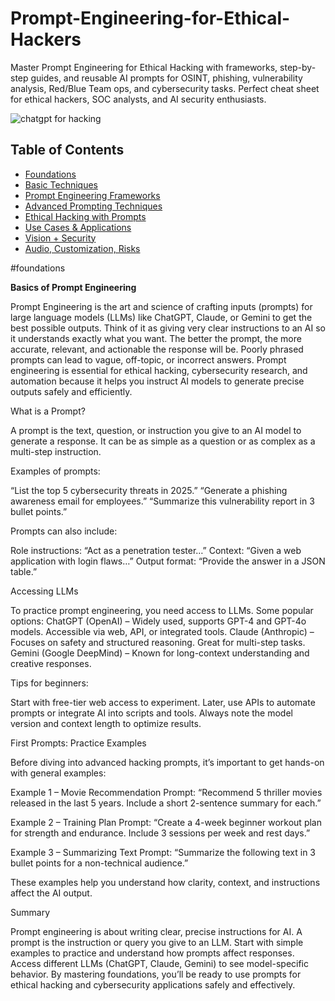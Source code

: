 # Prompt-Engineering-for-Ethical-Hackers
Master Prompt Engineering for Ethical Hacking with frameworks, step-by-step guides, and reusable AI prompts for OSINT, phishing, vulnerability analysis, Red/Blue Team ops, and cybersecurity tasks. Perfect cheat sheet for ethical hackers, SOC analysts, and AI security enthusiasts.


![chatgpt for hacking](https://github.com/user-attachments/assets/3db30883-7115-43bc-9466-b01714d6f6cb)

## Table of Contents

- [Foundations](#foundations)
- [Basic Techniques](#basic-techniques)
- [Prompt Engineering Frameworks](#prompt-engineering-frameworks)
- [Advanced Prompting Techniques](#advanced-prompting-techniques)
- [Ethical Hacking with Prompts](#ethical-hacking-with-prompts)
- [Use Cases & Applications](#use-cases--applications)
- [Vision + Security](#vision--security)
- [Audio, Customization, Risks](#audio-customization-risks)



#foundations

**Basics of Prompt Engineering**

Prompt Engineering is the art and science of crafting inputs (prompts) for large language models (LLMs) like ChatGPT, Claude, or Gemini to get the best possible outputs. Think of it as giving very clear instructions to an AI so it understands exactly what you want. The better the prompt, the more accurate, relevant, and actionable the response will be. Poorly phrased prompts can lead to vague, off-topic, or incorrect answers. Prompt engineering is essential for ethical hacking, cybersecurity research, and automation because it helps you instruct AI models to generate precise outputs safely and efficiently.

What is a Prompt?

A prompt is the text, question, or instruction you give to an AI model to generate a response. It can be as simple as a question or as complex as a multi-step instruction.

Examples of prompts:

“List the top 5 cybersecurity threats in 2025.” “Generate a phishing awareness email for employees.” “Summarize this vulnerability report in 3 bullet points.”

Prompts can also include:

Role instructions: “Act as a penetration tester…” Context: “Given a web application with login flaws…” Output format: “Provide the answer in a JSON table.”

Accessing LLMs

To practice prompt engineering, you need access to LLMs. Some popular options: ChatGPT (OpenAI) – Widely used, supports GPT-4 and GPT-4o models. Accessible via web, API, or integrated tools. Claude (Anthropic) – Focuses on safety and structured reasoning. Great for multi-step tasks. Gemini (Google DeepMind) – Known for long-context understanding and creative responses.

Tips for beginners:

Start with free-tier web access to experiment. Later, use APIs to automate prompts or integrate AI into scripts and tools. Always note the model version and context length to optimize results.

First Prompts: Practice Examples

Before diving into advanced hacking prompts, it’s important to get hands-on with general examples:

Example 1 – Movie Recommendation Prompt: “Recommend 5 thriller movies released in the last 5 years. Include a short 2-sentence summary for each.”

Example 2 – Training Plan Prompt: “Create a 4-week beginner workout plan for strength and endurance. Include 3 sessions per week and rest days.”

Example 3 – Summarizing Text Prompt: “Summarize the following text in 3 bullet points for a non-technical audience.”

These examples help you understand how clarity, context, and instructions affect the AI output.

Summary

Prompt engineering is about writing clear, precise instructions for AI. A prompt is the instruction or query you give to an LLM. Start with simple examples to practice and understand how prompts affect responses. Access different LLMs (ChatGPT, Claude, Gemini) to see model-specific behavior. By mastering foundations, you’ll be ready to use prompts for ethical hacking and cybersecurity applications safely and effectively.
